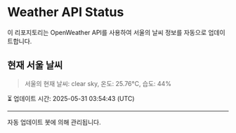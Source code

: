 
# Weather API Status

이 리포지토리는 OpenWeather API를 사용하여 서울의 날씨 정보를 자동으로 업데이트합니다.

## 현재 서울 날씨
> 서울의 현재 날씨: clear sky, 온도: 25.76°C, 습도: 44%

⏳ 업데이트 시간: 2025-05-31 03:54:43 (UTC)

---
자동 업데이트 봇에 의해 관리됩니다.
